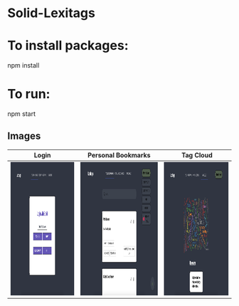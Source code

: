# Solid-Lexitags


# To install packages:
npm install

# To run: 
npm start



## Images
Login | Personal Bookmarks | Tag Cloud
------------ | ------------- | ------------- 
<img src="https://github.com/MartinBruland/solid-lexitags/blob/main/Images/login.PNG" width="500" height="300"> | <img src="https://github.com/MartinBruland/solid-lexitags/blob/main/Images/main.PNG" width="500" height="300"> | <img src="https://github.com/MartinBruland/solid-lexitags/blob/main/Images/tags.PNG" width="500" height="300">   
